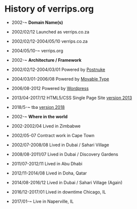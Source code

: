 History of verrips.org
===============

- 2002-~ <b>Domain Name(s)</b>
- 2002/02/12 Launched as verrips.co.za
- 2002/02/12-2004/05/10 verrips.co.za
- 2004/05/10-~ verrips.org

- 2002-~ <b>Architecture / Framework</b>
- 2002/02/12-2004/03/01 Powered by [Postnuke](http://postnuke.com)
- 2004/03/01-2006/08 Powered by [Movable Type](https://www.movabletype.org)
- 2006/08-2012 Powered by [Wordpress](http://wordpress.org)
- 2013/04-2017/12 HTML5/CSS Single Page Site [version 2013](https://github.com/rverrips/verrips.org/tree/2013)
- 2018/5-~ tba [version 2018](https://github.com/rverrips/verrips.org/tree/2017.08)


- 2002-~ <b>Where in the world</b>
- 2002-2002/04 Lived in Zimbabwe
- 2002/05-07 Contract work in Cape Town
- 2002/07-2008/08 Lived in Dubai / Sahari Village
- 2008/08-2011/07 Lived in Dubai / Discovery Gardens
- 2011/07-2012/11 Lived in Abu Dhabi 
- 2012/11-2014/08 Lived in Doha, Qatar
- 2014/08-2016/12 Lived in Dubai / Sahari Village (Again) 
- 2016/12-2017/01 Lived in downtime Chicago, IL
- 2017/01-~ Live in Naperville, IL
